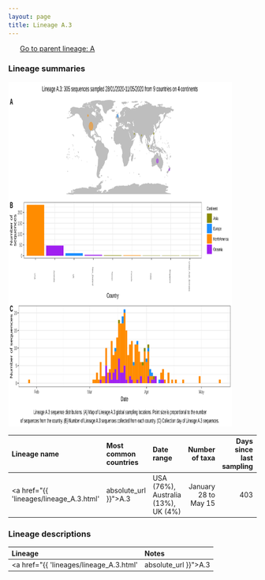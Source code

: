 ```yaml
---
layout: page
title: Lineage A.3
---
```




<p>
<ul class="actions small">
	 <a href="{{ 'lineages/lineage_A.html' | absolute_url }}" class="button special fit">Go to parent lineage: A</a>
</ul>
</p>
<h3> Lineage summaries</h3>

<img src="../assets/images/A.3.svg" alt="A.3 lineage summary figure" width="90%" height="700px" />


| Lineage name | Most common countries | Date range | Number of taxa |  Days since last sampling | Known Travel | Recall value |
|:-----|:-----|:-------|-------:|-------:|:---------|--------:|
| <a href="{{ 'lineages/lineage_A.3.html' | absolute_url }}">A.3</a> | USA (76%), Australia (13%), UK (4%) | January 28 to May 15 | 403 | 81 |  | 1.000 |

<h3>Lineage descriptions</h3>

| Lineage | Notes |
|:-----|:-----|
| <a href="{{ 'lineages/lineage_A.3.html' | absolute_url }}">A.3</a> | USA and Australian lineage (BS=20) |

